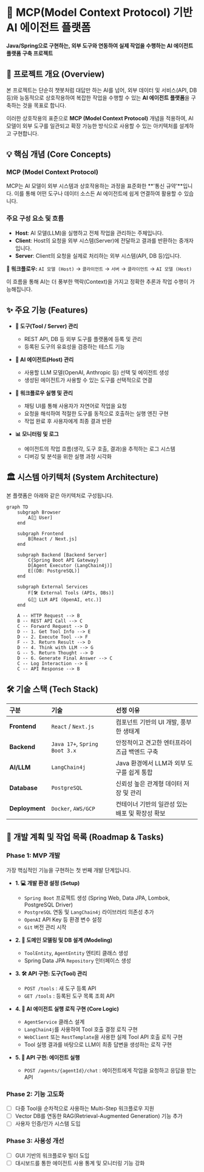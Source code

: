 # 🤖 MCP(Model Context Protocol) 기반 AI 에이전트 플랫폼

**Java/Spring으로 구현하는, 외부 도구와 연동하여 실제 작업을 수행하는 AI 에이전트 플랫폼 구축 프로젝트**

## 🌟 프로젝트 개요 (Overview)

본 프로젝트는 단순히 챗봇처럼 대답만 하는 AI를 넘어, 외부 데이터 및 서비스(API, DB 등)와 능동적으로 상호작용하여 복잡한 작업을 수행할 수 있는 **AI 에이전트 플랫폼**을 구축하는 것을 목표로 합니다.

이러한 상호작용의 표준으로 **MCP (Model Context Protocol)** 개념을 적용하여, AI 모델이 외부 도구를 일관되고 확장 가능한 방식으로 사용할 수 있는 아키텍처를 설계하고 구현합니다.

## 💡 핵심 개념 (Core Concepts)

### MCP (Model Context Protocol)
MCP는 AI 모델이 외부 시스템과 상호작용하는 과정을 표준화한 **'통신 규약'**입니다. 이를 통해 어떤 도구나 데이터 소스든 AI 에이전트에 쉽게 연결하여 활용할 수 있습니다.

### 주요 구성 요소 및 흐름
- **Host**: AI 모델(LLM)을 실행하고 전체 작업을 관리하는 주체입니다.
- **Client**: Host의 요청을 외부 시스템(Server)에 전달하고 결과를 반환하는 중개자입니다.
- **Server**: Client의 요청을 실제로 처리하는 외부 시스템(API, DB 등)입니다.

**📡 워크플로우:**
`AI 모델 (Host)` → `클라이언트` → `서버` → `클라이언트` → `AI 모델 (Host)`

이 흐름을 통해 AI는 더 풍부한 맥락(Context)을 가지고 정확한 추론과 작업 수행이 가능해집니다.

## ✨ 주요 기능 (Features)

- **🔧 도구(Tool / Server) 관리**
  - REST API, DB 등 외부 도구를 플랫폼에 등록 및 관리
  - 등록된 도구의 유효성을 검증하는 테스트 기능

- **🤖 AI 에이전트(Host) 관리**
  - 사용할 LLM 모델(OpenAI, Anthropic 등) 선택 및 에이전트 생성
  - 생성된 에이전트가 사용할 수 있는 도구를 선택적으로 연결

- **🚀 워크플로우 실행 및 관리**
  - 채팅 UI를 통해 사용자가 자연어로 작업을 요청
  - 요청을 해석하여 적절한 도구를 동적으로 호출하는 실행 엔진 구현
  - 작업 완료 후 사용자에게 최종 결과 반환

- **📊 모니터링 및 로그**
  - 에이전트의 작업 흐름(생각, 도구 호출, 결과)을 추적하는 로그 시스템
  - 디버깅 및 분석을 위한 실행 과정 시각화

## 🏛️ 시스템 아키텍처 (System Architecture)

본 플랫폼은 아래와 같은 아키텍처로 구성됩니다.

```
graph TD
    subgraph Browser
        A[👤 User]
    end

    subgraph Frontend
        B[React / Next.js]
    end
    
    subgraph Backend [Backend Server]
        C{Spring Boot API Gateway}
        D[Agent Executor (LangChain4j)]
        E[(DB: PostgreSQL)]
    end

    subgraph External Services
        F[🛠️ External Tools (APIs, DBs)]
        G[🧠 LLM API (OpenAI, etc.)]
    end
    
    A -- HTTP Request --> B
    B -- REST API Call --> C
    C -- Forward Request --> D
    D -- 1. Get Tool Info --> E
    D -- 2. Execute Tool --> F
    F -- 3. Return Result --> D
    D -- 4. Think with LLM --> G
    G -- 5. Return Thought --> D
    D -- 6. Generate Final Answer --> C
    C -- Log Interaction --> E
    C -- API Response --> B
```

## 🛠️ 기술 스택 (Tech Stack)

| 구분 | 기술 | 선정 이유 |
| :--- | :--- | :--- |
| **Frontend** | `React` / `Next.js` | 컴포넌트 기반의 UI 개발, 풍부한 생태계 |
| **Backend** | `Java 17+`, `Spring Boot 3.x` | 안정적이고 견고한 엔터프라이즈급 백엔드 구축 |
| **AI/LLM** | `LangChain4j` | Java 환경에서 LLM과 외부 도구를 쉽게 통합 |
| **Database** | `PostgreSQL` | 신뢰성 높은 관계형 데이터 저장 및 관리 |
| **Deployment**| `Docker`, `AWS/GCP` | 컨테이너 기반의 일관성 있는 배포 및 확장성 확보 |

## 🚀 개발 계획 및 작업 목록 (Roadmap & Tasks)

### Phase 1: MVP 개발
가장 핵심적인 기능을 구현하는 첫 번째 개발 단계입니다.

- **1. 💻 개발 환경 설정 (Setup)**
  - `Spring Boot` 프로젝트 생성 (Spring Web, Data JPA, Lombok, PostgreSQL Driver)
  - `PostgreSQL` 연동 및 `LangChain4j` 라이브러리 의존성 추가
  - `OpenAI` API Key 등 환경 변수 설정
  - `Git` 버전 관리 시작

- **2. 🔧 도메인 모델링 및 DB 설계 (Modeling)**
  - `ToolEntity`, `AgentEntity` 엔티티 클래스 생성
  - Spring Data JPA `Repository` 인터페이스 생성

- **3. 🛠️ API 구현: 도구(Tool) 관리**
  - `POST /tools` : 새 도구 등록 API
  - `GET /tools` : 등록된 도구 목록 조회 API

- **4. 🤖 AI 에이전트 실행 로직 구현 (Core Logic)**
  - `AgentService` 클래스 설계
  - `LangChain4j`를 사용하여 Tool 호출 결정 로직 구현
  - `WebClient` 또는 `RestTemplate`을 사용한 실제 Tool API 호출 로직 구현
  - Tool 실행 결과를 바탕으로 LLM이 최종 답변을 생성하는 로직 구현

- **5. 🚀 API 구현: 에이전트 실행**
  - `POST /agents/{agentId}/chat` : 에이전트에게 작업을 요청하고 응답을 받는 API

### Phase 2: 기능 고도화
- [ ] 다중 Tool을 순차적으로 사용하는 Multi-Step 워크플로우 지원
- [ ] Vector DB를 연동한 RAG(Retrieval-Augmented Generation) 기능 추가
- [ ] 사용자 인증/인가 시스템 도입

### Phase 3: 사용성 개선
- [ ] GUI 기반의 워크플로우 빌더 도입
- [ ] 대시보드를 통한 에이전트 사용 통계 및 모니터링 기능 강화
